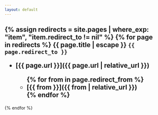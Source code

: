 ```yaml
---
layout: default
---
```


{% assign redirects = site.pages | where_exp: "item", "item.redirect_to != nil" %}
{% for page in redirects %}
<strong>{{ page.title | escape }}</strong>
`{{ page.redirect_to }}` 
    <ul>
        <li> 
           [{{ page.url }}]({{ page.url | relative_url }})
        </li>
        <ul>
            {% for from in page.redirect_from %}
             <li> 
                [{{ from }}]({{ from | relative_url }})
            </li> 
            {% endfor %}
        </ul>
    </ul>
  ---
{% endfor %}
